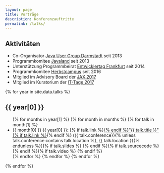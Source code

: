 ```yaml
---
layout: page
title: Vorträge
description: Konferenzauftritte
permalink: /talks/
---
```


<h2>Aktivitäten</h2>
<ul class="talk-list">
    <li>Co-Organisator <a href="http://www.jug-da.de/about/">Java User Group Darmstadt</a> seit 2013</li>
    <li>Programmkomitee <a href="http://www.javaland.eu/">Javaland</a> seit 2013</li>
    <li>Unterstützung Programmbeirat <a href="https://entwicklertag.de/">Entwicklertag Frankfurt</a> seit 2014</li>
    <li>Programmkomitee <a href="https://www.herbstcampus.de/konferenz_programmkomitee.php">Herbstcampus</a> seit 2016</li>
    <li>Mitglied im Advisory Board der <a href="http://www.jax.de/">JAX 2017</a></li>
    <li>Mitglied im Kuratorium der <a href="https://www.ittage.informatik-aktuell.de/konferenz/kuratorium/">IT-Tage 2017</a></li>
</ul>


{% for year in site.data.talks %}
<h2>{{ year[0] }}</h2>
<ul class="talk-list">
    {% for months in year[1] %}
        {% for month in months %}
            {% for talk in month[1] %}
        <li>{{ month[0] }} {{ year[0] }}: {% if talk.link %}<a href="{{ talk.link }}">{% endif %}"{{ talk.title }}"{% if talk.link %}</a>{% endif %} ({{ talk.conference}}{% unless talk.conference contains talk.location %}, {{ talk.location }}{% endunless %}){% if talk.slides %} <a class="icon" href="{{ talk.slides }}"><i title="Folien" class="fa fa-slideshare" aria-hidden="true"></i></a>{% endif %}{% if talk.sourcecode %} <a class="icon" href="{{ talk.sourcecode }}"><i title="Sourcecode" class="fa fa-github" aria-hidden="true"></i></a>{% endif %}{% if talk.video %} <a class="icon" href="{{ talk.video }}"><i title="Video" class="fa fa-video-camera" aria-hidden="true"></i></a>{% endif %}</li>
            {% endfor %}
        {% endfor %}
    {% endfor %}
</ul>
{% endfor %}
